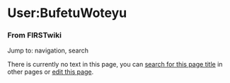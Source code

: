 

# User:BufetuWoteyu

### From FIRSTwiki

Jump to: navigation, search

There is currently no text in this page, you can [search for this page
title](/index.php/Special:Search/BufetuWoteyu "Special:Search/BufetuWoteyu" )
in other pages or [edit this
page](http://www.firstwiki.net/index.php?title=User:BufetuWoteyu&action=edit
"http://www.firstwiki.net/index.php?title=User:BufetuWoteyu&action=edit" ).

